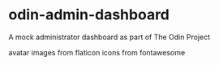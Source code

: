 # odin-admin-dashboard
A mock administrator dashboard as part of The Odin Project

avatar images from flaticon
icons from fontawesome
